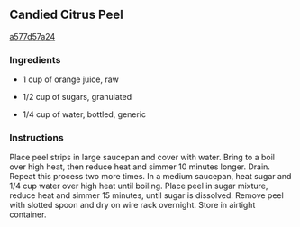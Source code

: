 ## Candied Citrus Peel

[a577d57a24](http://allrecipes.com/recipe/candied-citrus-peel/)

### Ingredients

 - 1 cup of orange juice, raw

 - 1/2 cup of sugars, granulated

 - 1/4 cup of water, bottled, generic

### Instructions

Place peel strips in large saucepan and cover with water. Bring to a boil over high heat, then reduce heat and simmer 10 minutes longer. Drain. Repeat this process two more times. In a medium saucepan, heat sugar and 1/4 cup water over high heat until boiling. Place peel in sugar mixture, reduce heat and simmer 15 minutes, until sugar is dissolved. Remove peel with slotted spoon and dry on wire rack overnight. Store in airtight container.
